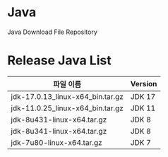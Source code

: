 # Java
Java Download File Repository

# Release Java List
|파일 이름|Version|
|------|---|
|jdk-17.0.13_linux-x64_bin.tar.gz|JDK 17|
|jdk-11.0.25_linux-x64_bin.tar.gz|JDK 11|
|jdk-8u431-linux-x64.tar.gz|JDK 8|
|jdk-8u341-linux-x64.tar.gz|JDK 8|
|jdk-7u80-linux-x64.tar.gz|JDK 7|
